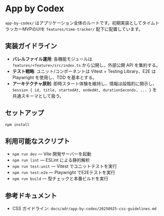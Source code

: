 # App by Codex

`app-by-codex/` はアプリケーション全体のルートです。初期実装としてタイムトラッカーMVPのUIを `features/time-tracker/` 配下に配置しています。

## 実装ガイドライン

- **バレルファイル運用**: 各機能モジュールは `features/<feature>/src/index.ts` から公開し、外部公開 API を集約する。
- **テスト戦略**: ユニット/コンポーネントは Vitest + Testing Library、E2E は Playwright を使用し、TDD を基本とする。
- **アーキテクチャ原則**: 即時スタート体験を維持し、情報は段階的に開示し、`Session { id, title, startedAt, endedAt, durationSeconds, ... }` を共通スキーマとして扱う。

## セットアップ

```bash
npm install
```

## 利用可能なスクリプト

- `npm run dev` — Vite 開発サーバーを起動
- `npm run lint` — ESLint による静的解析
- `npm run test:unit` — Vitest でユニットテストを実行
- `npm run test:e2e` — Playwright でE2Eテストを実行
- `npm run build` — 型チェックと本番ビルドを実行

## 参考ドキュメント

- CSS ガイドライン: `docs/adr/app-by-codex/20250925-css-guidelines.md`
